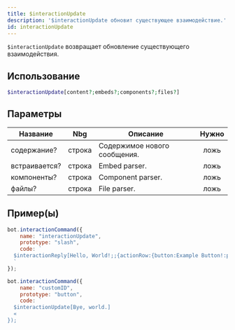 ```yaml
---
title: $interactionUpdate
description: '$interactionUpdate обновит существующее взаимодействие.'
id: interactionUpdate
---
```


`$interactionUpdate` возвращает обновление существующего взаимодействия.

## Использование

```php
$interactionUpdate[content?;embeds?;components?;files?]
```

## Параметры

| Название      | Nbg    | Описание                     | Нужно |
| ------------- | ------ | ---------------------------- |:-----:|
| содержание?   | строка | Содержимое нового сообщения. | ложь  |
| встраивается? | строка | Embed parser.                | ложь  |
| компоненты?   | строка | Component parser.            | ложь  |
| файлы?        | строка | File parser.                 | ложь  |

## Пример(ы)

```javascript
bot.interactionCommand({
    name: "interactionUpdate",
    prototype: "slash",
    code: `
  $interactionReply[Hello, World!;;{actionRow:{button:Example Button!:primary:customID:false}};;everyone;false]
  `
});
```

```js
bot.interactionCommand({
    name: "customID",
    prototype: "button",
    code: `
  $interactionUpdate[Bye, world.]
  «
});
```